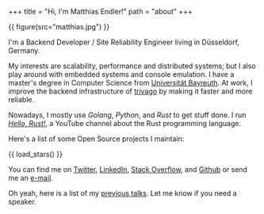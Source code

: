 +++
title = "Hi, I'm Matthias Endler!"
path = "about"
+++

{{ figure(src="matthias.jpg") }}

I'm a Backend Developer / Site Reliability Engineer living in Düsseldorf, Germany.

My interests are scalability, performance and distributed systems;
but I also play around with embedded systems and console emulation.
I have a master's degree in Computer Science from [Universit&auml;t Bayreuth].
At work, I improve the backend infrastructure of [trivago] by making it
faster and more reliable.

Nowadays, I mostly use _Golang_, _Python_, and _Rust_ to get stuff done.
I run [*Hello, Rust!*], a YouTube channel about the Rust programming
language.

Here's a list of some Open Source projects I maintain:

{{ load_stars() }}

You can find me on [Twitter], [LinkedIn], [Stack Overflow], and [Github] or send me an <a href="mailto:&#109;&#097;&#116;&#116;&#104;&#105;&#097;&#115;&#064;&#101;&#110;&#100;&#108;&#101;&#114;&#046;&#100;&#101;&#118; ">e-mail</a>.

Oh yeah, here is a list of my [previous talks][talks]. Let me know if you need a speaker.

[Universit&auml;t bayreuth]: https://www.uni-bayreuth.de/en/index.html
[trivago]: https://tech.trivago.com/
[*hello, rust!*]: https://hello-rust.show
[talks]: @/static/talks/index.md
[github]: https://github.com/mre/
[twitter]: https://twitter.com/matthiasendler
[stack overflow]: https://stackoverflow.com/users/270334/mre
[linkedin]: https://www.linkedin.com/in/endlermatthias/
